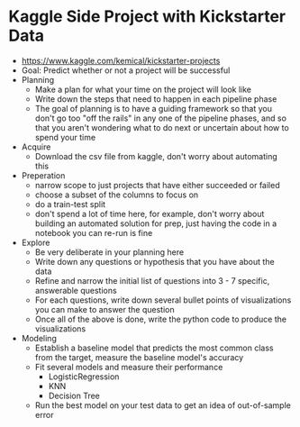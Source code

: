 # Kaggle Side Project with Kickstarter Data

- https://www.kaggle.com/kemical/kickstarter-projects
- Goal: Predict whether or not a project will be successful
- Planning
    - Make a plan for what your time on the project will look like
    - Write down the steps that need to happen in each pipeline phase
    - The goal of planning is to have a guiding framework so that you don't go
      too "off the rails" in any one of the pipeline phases, and so that you
      aren't wondering what to do next or uncertain about how to spend your time
- Acquire
    - Download the csv file from kaggle, don't worry about automating this
- Preperation
    - narrow scope to just projects that have either succeeded or failed
    - choose a subset of the columns to focus on
    - do a train-test split
    - don't spend a lot of time here, for example, don't worry about building an
      automated solution for prep, just having the code in a notebook you can
      re-run is fine
- Explore
    - Be very deliberate in your planning here
    - Write down any questions or hypothesis that you have about the data
    - Refine and narrow the initial list of questions into 3 - 7 specific,
      answerable questions
    - For each questions, write down several bullet points of visualizations you
      can make to answer the question
    - Once all of the above is done, write the python code to produce the
      visualizations
- Modeling
    - Establish a baseline model that predicts the most common class from the
      target, measure the baseline model's accuracy
    - Fit several models and measure their performance
        - LogisticRegression
        - KNN
        - Decision Tree
    - Run the best model on your test data to get an idea of out-of-sample error

